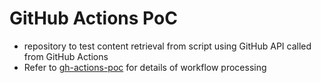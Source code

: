 # GitHub Actions PoC
- repository to test content retrieval from script using GitHub API called from GitHub Actions
- Refer to [gh-actions-poc](https://github.com/melissafilomeno/gh-actions-poc) for details of workflow processing
